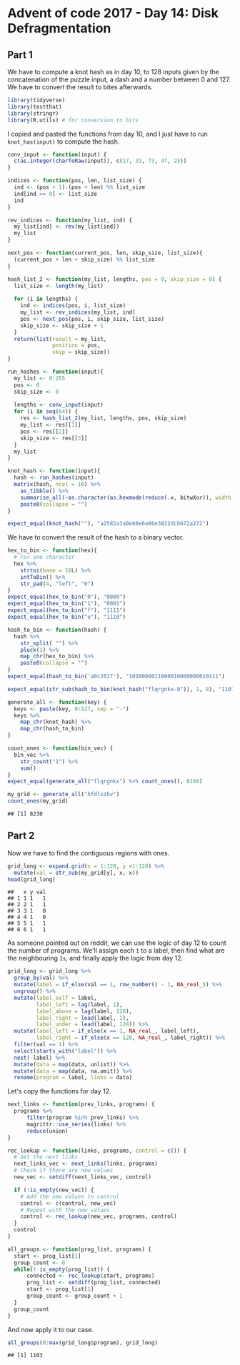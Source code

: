 Advent of code 2017 - Day 14: Disk Defragmentation
================

Part 1
------

We have to compute a knot hash as in day 10, to 128 inputs given by the concatenation of the puzzle input, a dash and a number between 0 and 127. We have to convert the result to bites afterwards.

``` r
library(tidyverse)
library(testthat)
library(stringr)
library(R.utils) # for conversion to bits
```

I copied and pasted the functions from day 10, and I just have to run `knot_has(input)` to compute the hash.

``` r
conv_input <- function(input) {
  c(as.integer(charToRaw(input)), c(17, 31, 73, 47, 23))
}

indices <- function(pos, len, list_size) {
  ind <- (pos + 1):(pos + len) %% list_size
  ind[ind == 0] <- list_size
  ind
}

rev_indices <- function(my_list, ind) {
  my_list[ind] <- rev(my_list[ind])
  my_list
}

next_pos <- function(current_pos, len, skip_size, list_size){
  (current_pos + len + skip_size) %% list_size
}

hash_list_2 <- function(my_list, lengths, pos = 0, skip_size = 0) {
  list_size <- length(my_list)
  
  for (i in lengths) {
    ind <- indices(pos, i, list_size)
    my_list <- rev_indices(my_list, ind)
    pos <- next_pos(pos, i, skip_size, list_size)
    skip_size <- skip_size + 1    
  }
  return(list(result = my_list, 
              position = pos, 
              skip = skip_size))
}

run_hashes <- function(input){
  my_list <- 0:255
  pos <- 0
  skip_size <- 0
  
  lengths <- conv_input(input)
  for (i in seq(64)) {
    res <- hash_list_2(my_list, lengths, pos, skip_size)
    my_list <- res[[1]]
    pos <- res[[2]]
    skip_size <- res[[3]]
  }
  my_list
}

knot_hash <- function(input){
  hash <- run_hashes(input)
  matrix(hash, ncol = 16) %>% 
    as_tibble() %>% 
    summarise_all(~as.character(as.hexmode(reduce(.x, bitwXor)), width = 2)) %>% 
    paste0(collapse = "")
}

expect_equal(knot_hash(""), "a2582a3a0e66e6e86e3812dcb672a272")
```

We have to convert the result of the hash to a binary vector.

``` r
hex_to_bin <- function(hex){
  # For one character
  hex %>% 
    strtoi(base = 16L) %>% 
    intToBin() %>% 
    str_pad(4, "left", "0")
}
expect_equal(hex_to_bin("0"), "0000")
expect_equal(hex_to_bin("1"), "0001")
expect_equal(hex_to_bin("f"), "1111")
expect_equal(hex_to_bin("e"), "1110")
```

``` r
hash_to_bin <- function(hash) {
  hash %>% 
    str_split( "") %>%
    pluck(1) %>% 
    map_chr(hex_to_bin) %>% 
    paste0(collapse = "")
}
expect_equal(hash_to_bin('a0c2017'), "1010000011000010000000010111")
```

``` r
expect_equal(str_sub(hash_to_bin(knot_hash("flqrgnkx-0")), 1, 8), "11010100")
```

``` r
generate_all <- function(key) {
  keys <- paste(key, 0:127, sep = "-")
  keys %>% 
    map_chr(knot_hash) %>% 
    map_chr(hash_to_bin)
}

count_ones <- function(bin_vec) {
  bin_vec %>% 
    str_count("1") %>% 
    sum()
}
expect_equal(generate_all("flqrgnkx") %>% count_ones(), 8108)
```

``` r
my_grid <- generate_all("hfdlxzhv")
count_ones(my_grid)
```

    ## [1] 8230

Part 2
------

Now we have to find the contiguous regions with ones.

``` r
grid_long <- expand.grid(x = 1:128, y =1:128) %>% 
  mutate(val = str_sub(my_grid[y], x, x))
head(grid_long)
```

    ##   x y val
    ## 1 1 1   1
    ## 2 2 1   1
    ## 3 3 1   0
    ## 4 4 1   0
    ## 5 5 1   1
    ## 6 6 1   1

As someone pointed out on reddit, we can use the logic of day 12 to count the number of programs. We'll assign each `1` to a label, then find what are the neighbouring `1s`, and finally apply the logic from day 12.

``` r
grid_long <- grid_long %>% 
  group_by(val) %>% 
  mutate(label = if_else(val == 1, row_number() - 1, NA_real_)) %>% 
  ungroup() %>% 
  mutate(label_self = label,
         label_left = lag(label, 1),
         label_above = lag(label, 128),
         label_right = lead(label, 1),
         label_under = lead(label, 128)) %>% 
  mutate(label_left = if_else(x == 1, NA_real_, label_left),
         label_right = if_else(x == 128, NA_real_, label_right)) %>% 
  filter(val == 1) %>% 
  select(starts_with("label")) %>% 
  nest(-label) %>% 
  mutate(data = map(data, unlist)) %>% 
  mutate(data = map(data, na.omit)) %>% 
  rename(program = label, links = data)
```

Let's copy the functions for day 12.

``` r
next_links <- function(prev_links, programs) {
  programs %>% 
      filter(program %in% prev_links) %>% 
      magrittr::use_series(links) %>% 
      reduce(union)
}

rec_lookup <- function(links, programs, control = c()) {
  # Get the next links
  next_links_vec <- next_links(links, programs)
  # Check if there are new values
  new_vec <- setdiff(next_links_vec, control)

  if (!is_empty(new_vec)) {
    # Add the new values to control
    control <- c(control, new_vec)
    # Repeat with the new values
    control <- rec_lookup(new_vec, programs, control)
  }
  control
}

all_groups <- function(prog_list, programs) {
  start <- prog_list[1]
  group_count <- 0
  while(! is_empty(prog_list)) {
      connected <- rec_lookup(start, programs)
      prog_list <- setdiff(prog_list, connected)
      start <- prog_list[1]
      group_count <- group_count + 1
  }
  group_count
}
```

And now apply it to our case.

``` r
all_groups(0:max(grid_long$program), grid_long)
```

    ## [1] 1103
